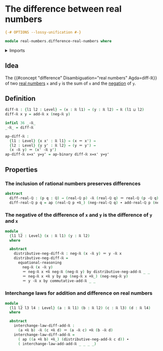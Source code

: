 # The difference between real numbers

```agda
{-# OPTIONS --lossy-unification #-}

module real-numbers.difference-real-numbers where
```

<details><summary>Imports</summary>

```agda
open import elementary-number-theory.difference-rational-numbers
open import elementary-number-theory.rational-numbers

open import foundation.action-on-identifications-binary-functions
open import foundation.action-on-identifications-functions
open import foundation.dependent-pair-types
open import foundation.identity-types
open import foundation.universe-levels

open import real-numbers.addition-real-numbers
open import real-numbers.dedekind-real-numbers
open import real-numbers.negation-real-numbers
open import real-numbers.rational-real-numbers
open import real-numbers.similarity-real-numbers
```

</details>

## Idea

The {{#concept "difference" Disambiguation="real numbers" Agda=diff-ℝ}} of two
[real numbers](real-numbers.dedekind-real-numbers.md) `x` and `y` is the sum of
`x` and the [negation](real-numbers.negation-real-numbers.md) of `y`.

## Definition

```agda
diff-ℝ : {l1 l2 : Level} → (x : ℝ l1) → (y : ℝ l2) → ℝ (l1 ⊔ l2)
diff-ℝ x y = add-ℝ x (neg-ℝ y)

infixl 36 _-ℝ_
_-ℝ_ = diff-ℝ

ap-diff-ℝ :
  {l1 : Level} {x x' : ℝ l1} → (x ＝ x') →
  {l2 : Level} {y y' : ℝ l2} → (y ＝ y') →
  (x -ℝ y) ＝ (x' -ℝ y')
ap-diff-ℝ x=x' y=y' = ap-binary diff-ℝ x=x' y=y'
```

## Properties

### The inclusion of rational numbers preserves differences

```agda
abstract
  diff-real-ℚ : (p q : ℚ) → (real-ℚ p) -ℝ (real-ℚ q) ＝ real-ℚ (p -ℚ q)
  diff-real-ℚ p q = ap (real-ℚ p +ℝ_) (neg-real-ℚ q) ∙ add-real-ℚ p (neg-ℚ q)
```

### The negative of the difference of `x` and `y` is the difference of `y` and `x`

```agda
module _
  {l1 l2 : Level} (x : ℝ l1) (y : ℝ l2)
  where

  abstract
    distributive-neg-diff-ℝ : neg-ℝ (x -ℝ y) ＝ y -ℝ x
    distributive-neg-diff-ℝ =
      equational-reasoning
        neg-ℝ (x -ℝ y)
        ＝ neg-ℝ x +ℝ neg-ℝ (neg-ℝ y) by distributive-neg-add-ℝ _ _
        ＝ neg-ℝ x +ℝ y by ap (neg-ℝ x +ℝ_) (neg-neg-ℝ y)
        ＝ y -ℝ x by commutative-add-ℝ _ _
```

### Interchange laws for addition and difference on real numbers

```agda
module _
  {l1 l2 l3 l4 : Level} (a : ℝ l1) (b : ℝ l2) (c : ℝ l3) (d : ℝ l4)
  where

  abstract
    interchange-law-diff-add-ℝ :
      (a +ℝ b) -ℝ (c +ℝ d) ＝ (a -ℝ c) +ℝ (b -ℝ d)
    interchange-law-diff-add-ℝ =
      ( ap ((a +ℝ b) +ℝ_) (distributive-neg-add-ℝ c d)) ∙
      ( interchange-law-add-add-ℝ _ _ _ _)
```

